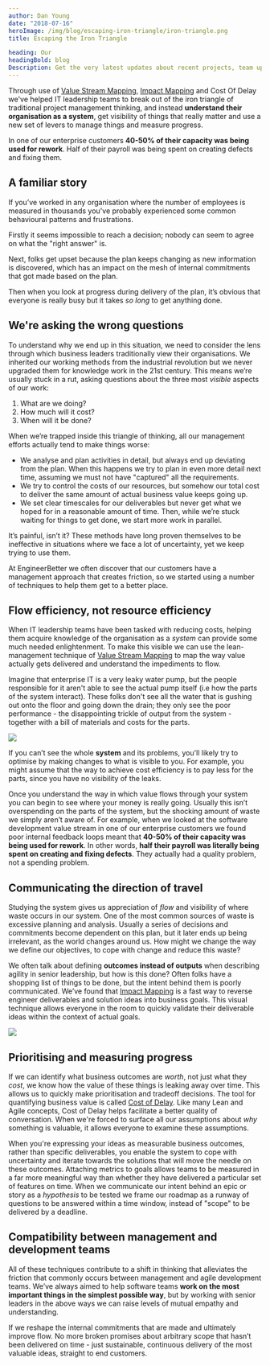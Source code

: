 ```yaml
---
author: Dan Young
date: "2018-07-16"
heroImage: /img/blog/escaping-iron-triangle/iron-triangle.png
title: Escaping the Iron Triangle

heading: Our
headingBold: blog
Description: Get the very latest updates about recent projects, team updates, thoughts and industry news from our team of EngineerBetter experts.
---
```


Through use of [Value Stream Mapping](https://en.wikipedia.org/wiki/Value_stream_mapping), [Impact Mapping](https://www.impactmapping.org/) and Cost Of Delay we've helped IT leadership teams to break out of the iron triangle of traditional project management thinking, and instead **understand their organisation as a system**, get visibility of things that really matter and use a new set of levers to manage things and measure progress.

<section class="boxout">
<p>In one of our enterprise customers <strong>40-50% of their capacity was being used for rework</strong>. Half of their payroll was being spent on creating defects and fixing them.</p>
</section>

## A familiar story

If you’ve worked in any organisation where the number of employees is measured in thousands you've probably experienced some common behavioural patterns and frustrations.

Firstly it seems impossible to reach a decision; nobody can seem to agree on what the "right answer" is.

Next, folks get upset because the plan keeps changing as new information is discovered, which has an impact on the mesh of internal commitments that got made based on the plan.

Then when you look at progress during delivery of the plan, it’s obvious that everyone is really busy but it takes *so long* to get anything done.

## We're asking the wrong questions

To understand why we end up in this situation, we need to consider the lens through which business leaders traditionally view their organisations. We inherited our working methods from the industrial revolution but we never upgraded them for knowledge work in the 21st century. This means we’re usually stuck in a rut, asking questions about the three most *visible* aspects of our work:

1. What are we doing?
2. How much will it cost?
3. When will it be done?

When we’re trapped inside this triangle of thinking, all our management efforts actually tend to make things worse:

* We analyse and plan activities in detail, but always end up deviating from the plan. When this happens we try to plan in even more detail next time, assuming we must not have "captured" all the requirements.
* We try to control the costs of our resources, but somehow our total cost to deliver the same amount of actual business value keeps going up.
* We set clear timescales for our deliverables but never get what we hoped for in a reasonable amount of time. Then, while we’re stuck waiting for things to get done, we start more work in parallel.

It’s painful, isn’t it? These methods have long proven themselves to be ineffective in situations where we face a lot of uncertainty, yet we keep trying to use them.

At EngineerBetter we often discover that our customers have a management approach that creates friction, so we started using a number of techniques to help them get to a better place.

## Flow efficiency, not resource efficiency

When IT leadership teams have been tasked with reducing costs, helping them acquire knowledge of the organisation as a *system* can provide some much needed enlightenment. To make this visible we can use the lean-management technique of [Value Stream Mapping](https://en.wikipedia.org/wiki/Value_stream_mapping) to map the way value actually gets delivered and understand the impediments to flow.

Imagine that enterprise IT is a very leaky water pump, but the people responsible for it aren't able to see the actual pump itself (i.e how the parts of the system interact). These folks don't see all the water that is gushing out onto the floor and going down the drain; they only see the poor performance - the disappointing trickle of output from the system - together with a bill of materials and costs for the parts.

<img src="/img/blog/escaping-iron-triangle/leaky-pipe.jpg" class="fit image">

If you can’t see the whole **system** and its problems, you'll likely try to optimise by making changes to what is visible to you. For example, you might assume that the way to achieve cost efficiency is to pay less for the parts, since you have no visibility of the leaks.

Once you understand the way in which value flows through your system you can begin to see where your money is really going. Usually this isn’t overspending on the parts of the system, but the shocking amount of waste we simply aren’t aware of. For example, when we looked at the software development value stream in one of our enterprise customers we found poor internal feedback loops meant that **40-50% of their capacity was being used for rework**. In other words, **half their payroll was literally being spent on creating and fixing defects**. They actually had a quality problem, not a spending problem.

## Communicating the direction of travel

Studying the system gives us appreciation of *flow* and visibility of where waste occurs in our system. One of the most common sources of waste is excessive planning and analysis. Usually a series of decisions and commitments become dependent on this plan, but it later ends up being irrelevant, as the world changes around us. How might we change the way we define our objectives, to cope with change and reduce this waste?

We often talk about defining **outcomes instead of outputs** when describing agility in senior leadership, but how is this done? Often folks have a shopping list of things to be done, but the intent behind them is poorly communicated. We’ve found that [Impact Mapping](https://www.impactmapping.org/) is a fast way to reverse engineer deliverables and solution ideas into business goals. This visual technique allows everyone in the room to quickly validate their deliverable ideas within the context of actual goals.

<img src="/img/blog/escaping-iron-triangle/impact-map.png" class="fit image">

## Prioritising and measuring progress

If we can identify what business outcomes are *worth*, not just what they *cost*, we know how the value of these things is leaking away over time. This allows us to quickly make prioritisation and tradeoff decisions. The tool for quantifying business value is called [Cost of Delay](https://www.cloudfoundry.org/blog/learning-cost-delay-cloud-foundry-boston-summit/). Like many Lean and Agile concepts, Cost of Delay helps facilitate a better quality of conversation. When we're forced to surface all our assumptions about *why* something is valuable, it allows everyone to examine these assumptions.

When you're expressing your ideas as measurable business outcomes, rather than specific deliverables, you enable the system to cope with uncertainty and iterate towards the solutions that will move the needle on these outcomes. Attaching metrics to goals allows teams to be measured in a far more meaningful way than whether they have delivered a particular set of features on time. When we communicate our intent behind an epic or story as a *hypothesis* to be tested we frame our roadmap as a runway of questions to be answered within a time window, instead of "scope" to be delivered by a deadline.

## Compatibility between management and development teams

All of these techniques contribute to a shift in thinking that alleviates the friction that commonly occurs between management and agile development teams. We’ve always aimed to help software teams **work on the most important things in the simplest possible way**, but by working with senior leaders in the above ways we can raise levels of mutual empathy and understanding.

If we reshape the internal commitments that are made and ultimately improve flow. No more broken promises about arbitrary scope that hasn’t been delivered on time - just sustainable, continuous delivery of the most valuable ideas, straight to end customers.
